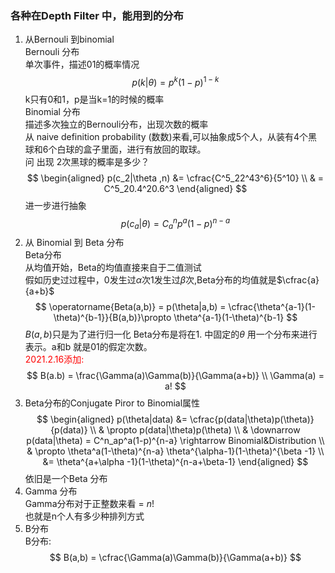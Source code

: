 <!--
 * @Author: Liu Weilong
 * @Date: 2021-02-25 10:59:33
 * @LastEditors: Liu Weilong 
 * @LastEditTime: 2021-03-03 11:21:45
 * @FilePath: /3rd-test-learning/34. svo/depth_filter/supplementary_material_probability.md
 * @Description: 
-->
### 各种在Depth Filter 中，能用到的分布
1. 从Bernouli 到binomial<br>
   Bernouli 分布<br> 单次事件，描述01的概率情况
   $$
    p(k|\theta) = p^k(1-p)^{1-k}
   $$
   k只有0和1，p是当k=1的时候的概率<br>
   Binomial 分布<br> 描述多次独立的Bernouli分布，出现次数的概率<br>
   从 naive definition probability (数数)来看,可以抽象成5个人，从装有4个黑球和6个白球的盒子里面，进行有放回的取球。<br>
   问 出现 2次黑球的概率是多少？
   $$
   \begin{aligned}
    p(c_2|\theta ,n) &= \cfrac{C^5_22^43^6}{5^10}
    \\
    & = C^5_20.4^20.6^3
   \end{aligned}
   $$
   进一步进行抽象
   $$
    p(c_a|\theta) = C^n_ap^a(1-p)^{n-a}
   $$
2. 从 Binomial 到 Beta 分布<br>
   Beta分布<br>
   从均值开始，Beta的均值直接来自于二值测试<br>
   假如历史过过程中，0发生过$\alpha$次1发生过$\beta$次,Beta分布的均值就是$\cfrac{a}{a+b}$
   $$
    \operatorname{Beta(a,b)} = p(\theta|a,b) = \cfrac{\theta^{a-1}(1-\theta)^{b-1}}{B(a,b)}\propto \theta^{a-1}(1-\theta)^{b-1}
   $$
   $B(a,b)$只是为了进行归一化
   Beta分布是将在1. 中固定的$\theta$ 用一个分布来进行表示。a和b 就是01的假定次数。<br>
   <font color="Red">2021.2.16添加:</font><br>
   $$
   B(a.b) = \frac{\Gamma(a)\Gamma(b)}{\Gamma(a+b)}
   \\
   \Gamma(a) = a!
   $$
3. Beta分布的Conjugate Piror to Binomial属性<br>
   $$
   \begin{aligned}
       p(\theta|data) &= \cfrac{p(data|\theta)p(\theta)}{p(data)}
        \\
        & \propto p(data|\theta)p(\theta)
        \\
        & \downarrow  p(data|\theta) = C^n_ap^a(1-p)^{n-a} \rightarrow Binomial&Distribution
        \\
        & \propto \theta^a(1-\theta)^{n-a} \theta^{\alpha-1}(1-\theta)^{\beta -1}
        \\
        &= \theta^{a+\alpha -1}(1-\theta)^{n-a+\beta-1}
   \end{aligned}
   $$
   依旧是一个Beta 分布
4. Gamma 分布<br>
   Gamma分布对于正整数来看 = $n!$<br>
   也就是n个人有多少种排列方式<br>
5. B分布<br>
   B分布:
   $$
      B(a,b) = \cfrac{\Gamma(a)\Gamma(b)}{\Gamma(a+b)}
   $$
